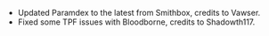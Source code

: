 * Updated Paramdex to the latest from Smithbox, credits to Vawser.
* Fixed some TPF issues with Bloodborne, credits to Shadowth117.
